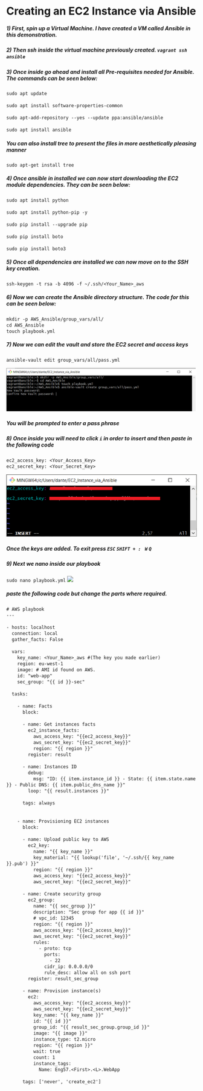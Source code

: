 # Creating an EC2 Instance via Ansible

##### 1) First, spin up a Virtual Machine. I have created a VM called Ansible in this demonstration.

##### 2) Then ssh inside the virtual machine previously created. ``` vagrant ssh ansible ```

##### 3) Once inside go ahead and install all Pre-requisites needed for Ansible. The commands can be seen below:

```
sudo apt update

sudo apt install software-properties-common

sudo apt-add-repository --yes --update ppa:ansible/ansible

sudo apt install ansible
```
##### You can also install tree to present the files in more aesthetically pleasing manner
```
sudo apt-get install tree
``` 

##### 4) Once ansible in installed we can now start downloading the EC2 module dependencies. They can be seen below:
```
sudo apt install python

sudo apt install python-pip -y

sudo pip install --upgrade pip

sudo pip install boto

sudo pip install boto3
```
##### 5) Once all dependencies are installed we can now move on to the SSH key creation.

```
ssh-keygen -t rsa -b 4096 -f ~/.ssh/<Your_Name>_aws
```

##### 6) Now we can create the Ansible directory structure. The code for this can be seen below:
```
mkdir -p AWS_Ansible/group_vars/all/
cd AWS_Ansible
touch playbook.yml
```

##### 7) Now we can edit the vault and store the EC2 secret and access keys
```
ansible-vault edit group_vars/all/pass.yml
```
![](images/1.png)
##### You will be prompted to enter a pass phrase 

##### 8) Once inside you will need to click ```i``` in order to insert and then paste in the following code
```
ec2_access_key: <Your_Access_Key>                                     
ec2_secret_key: <Your_Secret_Key>
```
![](images/2.png)

##### Once the keys are added. To exit press ```ESC``` ```SHIFT + : ``` ```W``` ```Q```

##### 9) Next we nano inside our playbook
``` sudo nano playbook.yml ```
![](images/3.png)

##### paste the following code but change the parts where required.

```
# AWS playbook
---

- hosts: localhost
  connection: local
  gather_facts: False

  vars:
    key_name: <Your_Name>_aws #(The key you made earlier)
    region: eu-west-1
    image: # AMI id found on AWS.
    id: "web-app"
    sec_group: "{{ id }}-sec"

  tasks:

    - name: Facts
      block:

      - name: Get instances facts
        ec2_instance_facts:
          aws_access_key: "{{ec2_access_key}}"
          aws_secret_key: "{{ec2_secret_key}}"
          region: "{{ region }}"
        register: result

      - name: Instances ID
        debug:
          msg: "ID: {{ item.instance_id }} - State: {{ item.state.name }} - Public DNS: {{ item.public_dns_name }}"
        loop: "{{ result.instances }}"

      tags: always


    - name: Provisioning EC2 instances
      block:

      - name: Upload public key to AWS
        ec2_key:
          name: "{{ key_name }}"
          key_material: "{{ lookup('file', '~/.ssh/{{ key_name }}.pub') }}"
          region: "{{ region }}"
          aws_access_key: "{{ec2_access_key}}"
          aws_secret_key: "{{ec2_secret_key}}"

      - name: Create security group
        ec2_group:
          name: "{{ sec_group }}"
          description: "Sec group for app {{ id }}"
          # vpc_id: 12345
          region: "{{ region }}"
          aws_access_key: "{{ec2_access_key}}"
          aws_secret_key: "{{ec2_secret_key}}"
          rules:
            - proto: tcp
              ports:
                - 22
              cidr_ip: 0.0.0.0/0
              rule_desc: allow all on ssh port
        register: result_sec_group

      - name: Provision instance(s)
        ec2:
          aws_access_key: "{{ec2_access_key}}"
          aws_secret_key: "{{ec2_secret_key}}"
          key_name: "{{ key_name }}"
          id: "{{ id }}"
          group_id: "{{ result_sec_group.group_id }}"
          image: "{{ image }}"
          instance_type: t2.micro
          region: "{{ region }}"
          wait: true
          count: 1
          instance_tags:
            Name: Eng57.<First>.<L>.WebApp

      tags: ['never', 'create_ec2']
```